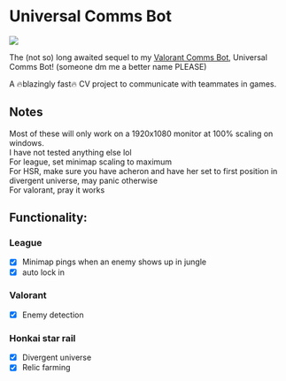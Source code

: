 # Universal Comms Bot
![](https://hackatime-badge.hackclub.com/U0786TENDM5/universal_comms_bot)

The (not so) long awaited sequel to my [Valorant Comms Bot](https://github.com/CattoYT/ValorantCommsBot), Universal Comms Bot! (someone dm me a better name PLEASE)

A :fire:blazingly fast:fire: CV project to communicate with teammates in games.



## Notes
Most of these will only work on a 1920x1080 monitor at 100% scaling on windows.  
I have not tested anything else lol  
For league, set minimap scaling to maximum  
For HSR, make sure you have acheron and have her set to first position in divergent universe, may panic otherwise  
For valorant, pray it works  



## Functionality:
    
### League  
- [x] Minimap pings when an enemy shows up in jungle
- [x] auto lock in

### Valorant
- [x] Enemy detection

### Honkai star rail
- [x] Divergent universe
- [x] Relic farming
